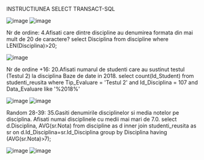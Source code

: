 

INSTRUCTIUNEA SELECT TRANSACT-SQL

![image](https://user-images.githubusercontent.com/34598802/46936140-0988c500-d066-11e8-8d3a-5cd9c1de345c.png)
![image](https://user-images.githubusercontent.com/34598802/46936197-405edb00-d066-11e8-94b3-f6d9d421a519.png)

Nr de ordine:
4.Afisati care dintre discipline au denumirea formata din mai mult de 20 de caractere?
select Disciplina
from discipline
where LEN(Disciplina)>20;

![image](https://user-images.githubusercontent.com/34598802/46965709-45e31200-d0b4-11e8-8ac4-ed06b012438a.png)

Nr de ordine +16:
20.Afisati numarul de studenti care au sustinut testul (Testul 2) la disciplina Baze de date in 2018. 
select count(Id_Student)
from studenti_reusita 
where Tip_Evaluare = 'Testul 2' and Id_Disciplina = 107 and Data_Evaluare like '%2018%'

![image](https://user-images.githubusercontent.com/34598802/46965769-6ca14880-d0b4-11e8-923b-ed66500dd242.png)
![image](https://user-images.githubusercontent.com/34598802/46965793-7b87fb00-d0b4-11e8-80cc-6f989d7fd9ef.png)

Random 28-39:
35.Gasiti denumirile disciplinelor si media notelor pe disciplina. Afisati numai disciplinele cu medii mai mari de 7.0.
select d.Disciplina, AVG(sr.Nota)
from discipline as d inner join studenti_reusita as sr
on d.Id_Disciplina=sr.Id_Disciplina
group by Disciplina
having (AVG(sr.Nota)>7);

![image](https://user-images.githubusercontent.com/34598802/46966455-85aaf900-d0b6-11e8-80fc-9a6257e378b9.png)
![image](https://user-images.githubusercontent.com/34598802/46966386-4d0b1f80-d0b6-11e8-88f9-3d3fdef06a0f.png)
